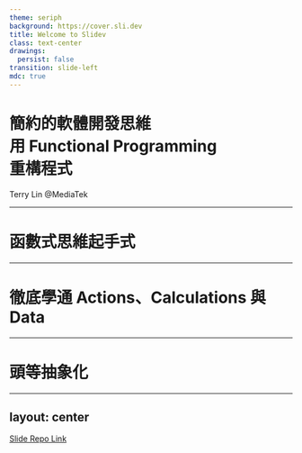 ```yaml
---
theme: seriph
background: https://cover.sli.dev
title: Welcome to Slidev
class: text-center
drawings:
  persist: false
transition: slide-left
mdc: true
---
```


# 簡約的軟體開發思維<br/>用 Functional Programming<br/>重構程式

Terry Lin @MediaTek

---

# 函數式思維起手式

---

# 徹底學通 Actions、Calculations 與 Data

---

# 頭等抽象化

---
layout: center
---
[Slide Repo Link](https://github.com/terry623/functional-programming-introduction)